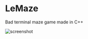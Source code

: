 # LeMaze
Bad terminal maze game made in C++

![screenshot](https://www.essress.com/static/external/lemaze_screenshot.png)
